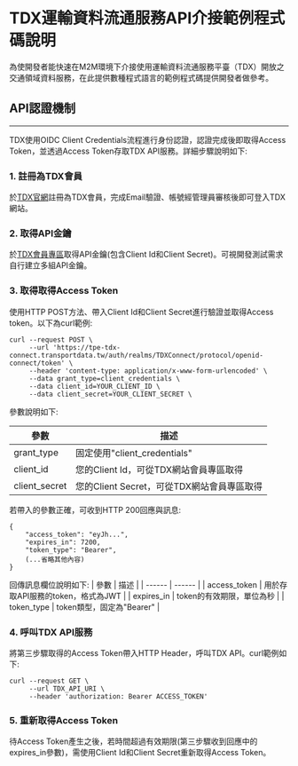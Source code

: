 # TDX運輸資料流通服務API介接範例程式碼說明


為使開發者能快速在M2M環境下介接使用運輸資料流通服務平臺（TDX）開放之交通領域資料服務，在此提供數種程式語言的範例程式碼提供開發者做參考。

## API認證機制
---
TDX使用OIDC Client Credentials流程進行身份認證，認證完成後即取得Access Token，並透過Access Token存取TDX API服務。詳細步驟說明如下:

### 1. 註冊為TDX會員 
於[TDX官網](https://tpe-tdx-connect.transportdata.tw/register)註冊為TDX會員，完成Email驗證、帳號經管理員審核後即可登入TDX網站。

### 2. 取得API金鑰 
於[TDX會員專區](https://tpe-tdx-connect.transportdata.tw/user/dataservice/key)取得API金鑰(包含Client Id和Client Secret)。可視開發測試需求自行建立多組API金鑰。

### 3. 取得取得Access Token
使用HTTP POST方法、帶入Client Id和Client Secret進行驗證並取得Access token。以下為curl範例:
```
curl --request POST \
     --url 'https://tpe-tdx-connect.transportdata.tw/auth/realms/TDXConnect/protocol/openid-connect/token' \
     --header 'content-type: application/x-www-form-urlencoded' \
     --data grant_type=client_credentials \
     --data client_id=YOUR_CLIENT_ID \
     --data client_secret=YOUR_CLIENT_SECRET \
```
參數說明如下:

| 參數 | 描述 |
| ------ | ------ |
| grant_type | 固定使用"client_credentials" |
| client_id | 您的Client Id，可從TDX網站會員專區取得 |
| client_secret | 您的Client Secret，可從TDX網站會員專區取得 |

若帶入的參數正確，可收到HTTP 200回應與訊息:
```
{
    "access_token": "eyJh...",
    "expires_in": 7200,
    "token_type": "Bearer",
    (...省略其他內容)
}
```
回傳訊息欄位說明如下:
| 參數 | 描述 |
| ------ | ------ |
| access_token | 用於存取API服務的token，格式為JWT |
| expires_in | token的有效期限，單位為秒 |
| token_type | token類型，固定為"Bearer" |


### 4. 呼叫TDX API服務
將第三步驟取得的Access Token帶入HTTP Header，呼叫TDX API。curl範例如下:
```
curl --request GET \
     --url TDX_API_URI \
     --header 'authorization: Bearer ACCESS_TOKEN'
```

### 5. 重新取得Access Token
待Access Token產生之後，若時間超過有效期限(第三步驟收到回應中的expires_in參數)，需使用Client Id和Client Secret重新取得Access Token。



